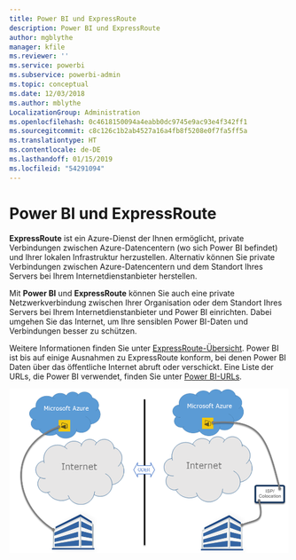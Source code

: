 ```yaml
---
title: Power BI und ExpressRoute
description: Power BI und ExpressRoute
author: mgblythe
manager: kfile
ms.reviewer: ''
ms.service: powerbi
ms.subservice: powerbi-admin
ms.topic: conceptual
ms.date: 12/03/2018
ms.author: mblythe
LocalizationGroup: Administration
ms.openlocfilehash: 0c4618150094a4eabb0dc9745e9ac93e4f342ff1
ms.sourcegitcommit: c8c126c1b2ab4527a16a4fb8f5208e0f7fa5ff5a
ms.translationtype: HT
ms.contentlocale: de-DE
ms.lasthandoff: 01/15/2019
ms.locfileid: "54291094"
---
```

# <a name="power-bi-and-expressroute"></a>Power BI und ExpressRoute

**ExpressRoute** ist ein Azure-Dienst der Ihnen ermöglicht, private Verbindungen zwischen Azure-Datencentern (wo sich Power BI befindet) und Ihrer lokalen Infrastruktur herzustellen. Alternativ können Sie private Verbindungen zwischen Azure-Datencentern und dem Standort Ihres Servers bei Ihrem Internetdienstanbieter herstellen.

Mit **Power BI** und **ExpressRoute** können Sie auch eine private Netzwerkverbindung zwischen Ihrer Organisation oder dem Standort Ihres Servers bei Ihrem Internetdienstanbieter und Power BI einrichten. Dabei umgehen Sie das Internet, um Ihre sensiblen Power BI-Daten und Verbindungen besser zu schützen.

Weitere Informationen finden Sie unter [ExpressRoute-Übersicht](/azure/expressroute/expressroute-introduction). Power BI ist bis auf einige Ausnahmen zu ExpressRoute konform, bei denen Power BI Daten über das öffentliche Internet abruft oder verschickt. Eine Liste der URLs, die Power BI verwendet, finden Sie unter [Power BI-URLs](power-bi-whitelist-urls.md).

![ExpressRoute-Diagramm](media/service-admin-power-bi-expressroute/pbi_expressroute_1.png)